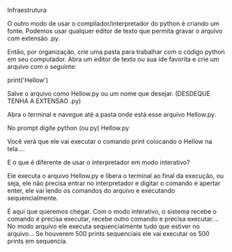 Infraestrutura

O outro modo de usar o compilador/interpretador do python é criando um fonte.
Podemos usar qualquer editor de texto que permita gravar o arquivo com extensão .py.

Então, por organização, crie uma pasta para trabalhar com o código python em seu computador.
Abra um editor de texto ou sua ide favorita e crie um arquivo com o seguinte:

print('Hellow')

Salve o arquivo como Hellow.py ou um nome que desejar. (DESDEQUE TENHA A EXTENSAO .py)

Abra o terminal e navegue até a pasta onde está esse arquivo Hellow.py.

No prompt digite python (ou py) Hellow.py

Você verá que ele vai executar o comando print colocando o Hellow na tela....

E o que é diferente de usar o interpretador em modo interativo? 

Ele executa o arquivo Hellow.py e libera o terminal ao final da execução, ou seja, ele não precisa entrar no interpretador e digitar o comando e apertar enter, ele vai lendo os comandos do arquivo e executando sequencialmente.

É aqui que queremos chegar.
Com o modo interativo, o sistema recebe o comando e precisa executar, recebe outro comando e precisa executar.... 
No modo arquivo ele executa sequencialmente tudo que estiver no arquivo...
Se houverem 500 prints sequenciais ele vai executar os 500 prints em sequencia.